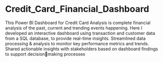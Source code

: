 # Credit_Card_Financial_Dashboard
This Power BI Dashboard for Credit Card Analysis is complete financial analysis of the past, current and trending events happening.
Here I developed an interactive dashboard using transaction and customer data from a SQL database, to provide real-time insights.
Streamlined data processing & analysis to monitor key performance metrics and trends.
Shared actionable insights with stakeholders based on dashboard findings to support decisionmaking processes
